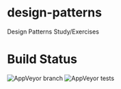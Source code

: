 # design-patterns
Design Patterns Study/Exercises


# Build Status
![AppVeyor branch](https://img.shields.io/appveyor/ci/lmorelato/design-patterns/master.svg?style=popout-square&logo=appveyor) ![AppVeyor tests](https://img.shields.io/appveyor/tests/lmorelato/design-patterns.svg?logo=appveyor&style=popout-square)
